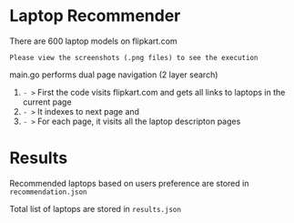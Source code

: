 # Laptop Recommender

There are 600 laptop models on flipkart.com
````
Please view the screenshots (.png files) to see the execution 
````
main.go performs dual page navigation (2 layer search)
1)  ```- >``` First the code visits flipkart.com and gets all links to laptops in the current page 
2) ```- >``` It indexes to next page and
3)  ```- >``` For each page, it visits all the laptop descripton pages
# Results
Recommended laptops based on users preference are stored in  ```recommendation.json```

Total list of laptops are stored in  ```results.json```
